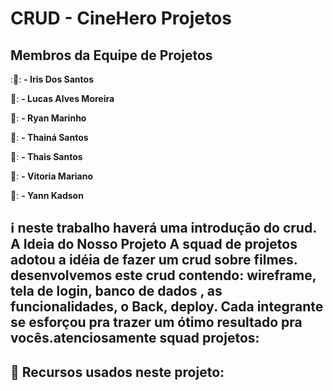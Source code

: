 # CRUD - CineHero Projetos

## Membros da Equipe de Projetos 

:👧: **- Iris Dos Santos**

👦: **- Lucas Alves Moreira**

👦: **- Ryan Marinho**

👧: **- Thainá Santos**

👧: **- Thais Santos**

👧: **- Vitoria Mariano**
 
👦: **- Yann Kadson**

## :information_source: neste trabalho haverá uma introdução do crud. A Ideia do Nosso Projeto A squad de projetos adotou a idéia de fazer um crud sobre filmes. desenvolvemos este crud contendo: wireframe, tela de login, banco de dados , as funcionalidades, o Back, deploy. Cada integrante se esforçou pra trazer um ótimo resultado pra vocês.atenciosamente squad projetos:

## 📌 Recursos usados neste projeto: 
